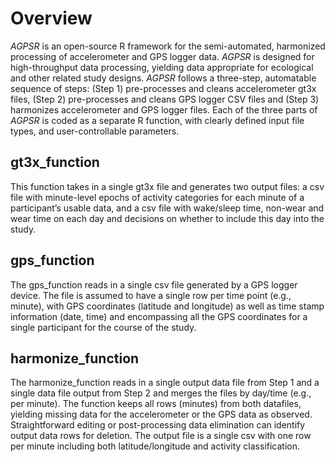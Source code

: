 # Overview
_AGPSR_ is an open-source R framework for the semi-automated, harmonized processing of accelerometer and GPS logger data. _AGPSR_ is designed for high-throughput data processing, yielding data appropriate for ecological and other related study designs. _AGPSR_ follows a three-step, automatable sequence of steps: (Step 1) pre-processes and cleans accelerometer gt3x files, (Step 2) pre-processes and cleans GPS logger CSV files and (Step 3) harmonizes accelerometer and GPS logger files. Each of the three parts of _AGPSR_ is coded as a separate R function, with clearly defined input file types, and user-controllable parameters.

## gt3x_function
This function takes in a single gt3x file and generates two output files: a csv file with minute-level epochs of activity categories for each minute of a participant’s usable data, and a csv file with wake/sleep time, non-wear and wear time on each day and decisions on whether to include this day into the study.

## gps_function
The gps_function reads in a single csv file generated by a GPS logger device. The file is assumed to have a single row per time point (e.g., minute), with GPS coordinates (latitude and longitude) as well as time stamp information (date, time) and encompassing all the GPS coordinates for a single participant for the course of the study.

## harmonize_function
The harmonize_function reads in a single output data file from Step 1 and a single data file output from Step 2 and merges the files by day/time (e.g., per minute). The function keeps all rows (minutes) from both datafiles, yielding missing data for the accelerometer or the GPS data as observed. Straightforward editing or post-processing data elimination can identify output data rows for deletion. The output file is a single csv with one row per minute including both latitude/longitude and activity classification.
